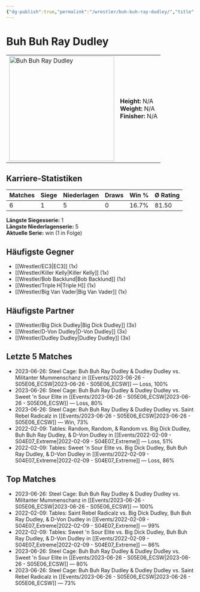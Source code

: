 ```yaml
---
{"dg-publish":true,"permalink":"/wrestler/buh-buh-ray-dudley/","title":"Buh Buh Ray Dudley","tags":["wrestler"],"noteIcon":""}
---
```



# Buh Buh Ray Dudley

<table>
        <tr>
        <td><img src="https://github.com/CptSpaulding1980/choke-slam-wrestling/releases/download/images/Buh_Buh_Ray_Dudley.png" width="280" alt="Buh Buh Ray Dudley"></td>
        <td>
        <b>Height:</b> N/A<br>
        <b>Weight:</b> N/A<br>
        <b>Finisher:</b> N/A<br>
        </td>
        </tr>
        </table>
        

## Karriere-Statistiken

| Matches | Siege | Niederlagen | Draws | Win % | Ø Rating |
|---------|-------|-------------|-------|-------|-----------|
| 6 | 1 | 5 | 0 | 16.7% | 81.50 |

**Längste Siegesserie:** 1<br>**Längste Niederlagenserie:** 5<br>**Aktuelle Serie:** win (1 in Folge)


## Häufigste Gegner
- [[Wrestler/EC3\|EC3]] (1x)
- [[Wrestler/Killer Kelly\|Killer Kelly]] (1x)
- [[Wrestler/Bob Backlund\|Bob Backlund]] (1x)
- [[Wrestler/Triple H\|Triple H]] (1x)
- [[Wrestler/Big Van Vader\|Big Van Vader]] (1x)

## Häufigste Partner
- [[Wrestler/Big Dick Dudley\|Big Dick Dudley]] (3x)
- [[Wrestler/D-Von Dudley\|D-Von Dudley]] (3x)
- [[Wrestler/Dudley Dudley\|Dudley Dudley]] (3x)

## Letzte 5 Matches
- 2023-06-26: Steel Cage: Buh Buh Ray Dudley & Dudley Dudley vs. Militanter Mummenschanz in [[Events/2023-06-26 - S05E06_ECSW\|2023-06-26 - S05E06_ECSW]] — Loss, 100%
- 2023-06-26: Steel Cage: Buh Buh Ray Dudley & Dudley Dudley vs. Sweet 'n Sour Elite in [[Events/2023-06-26 - S05E06_ECSW\|2023-06-26 - S05E06_ECSW]] — Loss, 80%
- 2023-06-26: Steel Cage: Buh Buh Ray Dudley & Dudley Dudley vs. Saint Rebel Radicalz in [[Events/2023-06-26 - S05E06_ECSW\|2023-06-26 - S05E06_ECSW]] — Win, 73%
- 2022-02-09: Tables: Random, Random, & Random vs. Big Dick Dudley, Buh Buh Ray Dudley, & D-Von Dudley in [[Events/2022-02-09 - S04E07_Extreme\|2022-02-09 - S04E07_Extreme]] — Loss, 51%
- 2022-02-09: Tables: Sweet 'n Sour Elite vs. Big Dick Dudley, Buh Buh Ray Dudley, & D-Von Dudley in [[Events/2022-02-09 - S04E07_Extreme\|2022-02-09 - S04E07_Extreme]] — Loss, 86%

## Top Matches
- 2023-06-26: Steel Cage: Buh Buh Ray Dudley & Dudley Dudley vs. Militanter Mummenschanz in [[Events/2023-06-26 - S05E06_ECSW\|2023-06-26 - S05E06_ECSW]] — 100%
- 2022-02-09: Tables: Saint Rebel Radicalz vs. Big Dick Dudley, Buh Buh Ray Dudley, & D-Von Dudley in [[Events/2022-02-09 - S04E07_Extreme\|2022-02-09 - S04E07_Extreme]] — 99%
- 2022-02-09: Tables: Sweet 'n Sour Elite vs. Big Dick Dudley, Buh Buh Ray Dudley, & D-Von Dudley in [[Events/2022-02-09 - S04E07_Extreme\|2022-02-09 - S04E07_Extreme]] — 86%
- 2023-06-26: Steel Cage: Buh Buh Ray Dudley & Dudley Dudley vs. Sweet 'n Sour Elite in [[Events/2023-06-26 - S05E06_ECSW\|2023-06-26 - S05E06_ECSW]] — 80%
- 2023-06-26: Steel Cage: Buh Buh Ray Dudley & Dudley Dudley vs. Saint Rebel Radicalz in [[Events/2023-06-26 - S05E06_ECSW\|2023-06-26 - S05E06_ECSW]] — 73%
